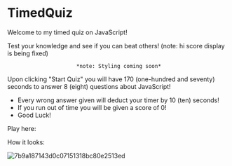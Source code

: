 # TimedQuiz

Welcome to my timed quiz on JavaScript!

Test your knowledge and see if you can beat others! (note: hi score display is being fixed)

                          *note: Styling coming soon*

Upon clicking "Start Quiz" you will have 170 (one-hundred and seventy) seconds to answer 8 (eight) questions about JavaScript! 
- Every wrong answer given will deduct your timer by 10 (ten) seconds!
- If you run out of time you will be given a score of 0!
- Good Luck!

Play here: 

How it looks:


![7b9a187143d0c07151318bc80e2513ed](https://user-images.githubusercontent.com/92896466/150907216-dd8082f6-3c9a-4a26-96c8-58f3a2160400.png)
